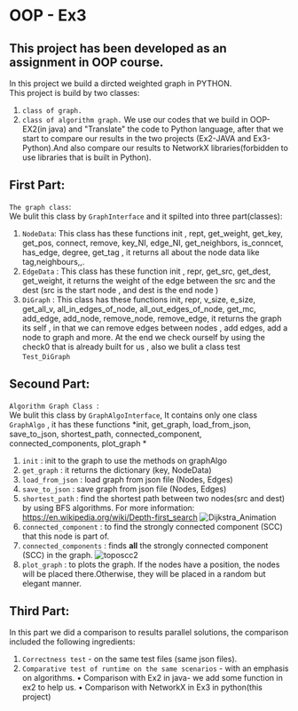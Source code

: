 # OOP - Ex3
## This project has been developed as an assignment in OOP course.

In this project we build a dircted weighted graph in PYTHON. \
This project is build by two classes: 
1. `class of graph.`
2. `class of algorithm graph.`
We use our codes that we build in OOP-EX2(in java) and "Translate" the code to Python language, after that we start to compare our results in the two projects (Ex2-JAVA and Ex3-Python).And also compare our results to NetworkX libraries(forbidden to use libraries that is built in Python).

## First Part: 
`The graph class`: \
We bulit this class by `GraphInterface` and it spilted into three part(classes):
1. `NodeData`: This class has these functions init , rept, get_weight, get_key, get_pos, connect, remove, key_NI, edge_NI, get_neighbors, is_conncet, has_edge, degree, get_tag , it returns all about the node data like tag,neighbours,,. 
2. `EdgeData` : This class has these function init , repr, get_src, get_dest, get_weight, it returns the weight of the edge between the src and the dest (src is the start node , and dest is the end node )
3. `DiGraph` : This class has these functions init, repr, v_size, e_size, get_all_v, all_in_edges_of_node, all_out_edges_of_node, get_mc, add_edge, add_node, remove_node, remove_edge, it returns the graph its self , in that we can remove edges between nodes , add edges, add a node to graph and more.
At the end we check ourself by using the check0 that is already built for us , also we bulit a class test `Test_DiGraph`

## Secound Part: 
`Algorithm Graph Class `: \
We bulit this class by `GraphAlgoInterface`, It contains only one class `GraphAlgo` , it has these functions *init, get_graph, load_from_json, save_to_json, shortest_path, connected_component, connected_components, plot_graph * 
1. `init` : init to the graph to use the methods on graphAlgo
2. `get_graph` : it returns the dictionary (key, NodeData)
3. `load_from_json` : load graph from json file (Nodes, Edges)
4. `save_to_json` : save graph from json file (Nodes, Edges)
5. `shortest_path` : find the shortest path between two nodes(src and dest) by using BFS algorithms. For more information:  https://en.wikipedia.org/wiki/Depth-first_search
![Dijkstra_Animation](https://user-images.githubusercontent.com/73169815/104427133-91cedb00-558b-11eb-8625-31f2003474c6.gif)
6. `connected_component` : to find the strongly connected component (SCC) that this node is part of.
7. `connected_components` : finds **all** the strongly connected component (SCC) in the graph.
![toposcc2](https://user-images.githubusercontent.com/73169815/104426361-83cc8a80-558a-11eb-8606-dda1bfc814f0.gif)
8. `plot_graph` : to plots the graph. If the nodes have a position, the nodes will be placed there.Otherwise, they will be placed in a random but elegant manner.

## Third Part:
In this part we did a comparison to results parallel solutions, the comparison included the following ingredients:
1. `Correctness test` - on the same test files (same json files).
2. `Comparative test of runtime on the same scenarios` - with an emphasis on algorithms.
• Comparison with Ex2 in java- we add some function in ex2 to help us.
• Comparison with NetworkX in Ex3 in python(this project)


